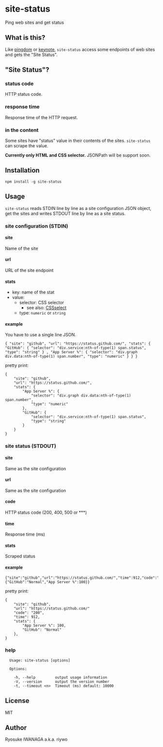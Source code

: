 # site-status

Ping web sites and get status

## What is this?

Like [pingdom](https://www.pingdom.com/) or [keynote](http://www.keynote.com/), `site-status` access some endpoints of web sites and gets the "Site Status".

## "Site Status"?

### status code

HTTP status code.

### response time

Response time of the HTTP request.

### in the content

Some sites have "status" value in their contents of the sites. `site-status` can scrape the value.

**Currently only HTML and CSS selector.** JSONPath will be support soon.

## Installation

    npm install -g site-status

## Usage

`site-status` reads STDIN line by line as a site configuration JSON object, get the sites and writes STDOUT line by line as a site status.

### site configuration (STDIN)

#### site

Name of the site

#### url

URL of the site endpoint

#### stats

- key: name of the stat
- value:
    - selector: CSS selector
        - see also: [CSSselect](https://npmjs.org/package/CSSselect)
    - type: `numeric` or `string`

#### example

You have to use a single line JSON.

    { "site": "github", "url": "https://status.github.com/", "stats": { "GitHub": { "selector": "div.service:nth-of-type(1) span.status", "type": "string" } , "App Server %": { "selector": "div.graph div.data:nth-of-type(1) span.number", "type": "numeric" } } }

pretty print:

    {
        "site": "github",
        "url": "https://status.github.com/",
        "stats": {
            "App Server %": {
                "selector": "div.graph div.data:nth-of-type(1) span.number",
                "type": "numeric"
            },
            "GitHub": {
                "selector": "div.service:nth-of-type(1) span.status",
                "type": "string"
            }
        }
    }

### site status (STDOUT)

#### site

Same as the site configuration

#### url

Same as the site configuration

#### code

HTTP status code (200, 400, 500 or ***)

#### time

Response time (ms)

#### stats

Scraped status

#### example

    {"site":"github","url":"https://status.github.com/","time":912,"code":"200","stats":{"GitHub":"Normal","App Server %":100}}

pretty print:

    {
        "site": "github",
        "url": "https://status.github.com/"
        "code": "200",
        "time": 912,
        "stats": {
            "App Server %": 100,
            "GitHub": "Normal"
        },
    }

### help

      Usage: site-status [options]
    
      Options:
    
        -h, --help         output usage information
        -V, --version      output the version number
        -t, --timeout <n>  Timeout (ms) default: 10000

## License

MIT

## Author

Ryosuke IWANAGA a.k.a. riywo

